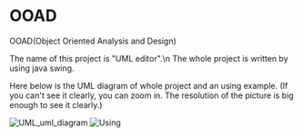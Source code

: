 # OOAD
OOAD(Object Oriented Analysis and Design)

The name of this project is "UML editor".\n
The whole project is written by using java swing.

Here below is the UML diagram of whole project and an using example.
(If you can't see it clearly, you can zoom in. The resolution of the picture is big enough to see it clearly.)

![UML_uml_diagram](https://user-images.githubusercontent.com/50744182/192132729-2441e3d2-d12e-4867-8b9d-ad8f40e3fe95.png)
![Using](https://user-images.githubusercontent.com/50744182/192132733-c9b3d34c-c603-4e7e-a36c-09cc64a8b912.jpg)
